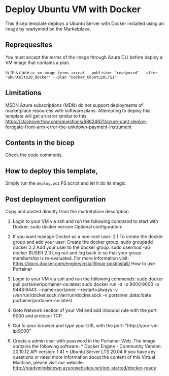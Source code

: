 # Deploy Ubuntu VM with Docker 

This Bicep template deploys a Ubuntu Server with Docker installed using an image by readymind on the Marketplace.

## Reprequesites

You must accept the terms of the image through Azure CLI before deploy a VM image that contains a plan. 

In this case `az vm image terms accept --publisher "readymind" --offer "ubuntults20_docker" --plan "Docker_Ubuntu20LTS1"`

## Limitations

MSDN Azure subscriptions (MDN) do not support deployments of marketplace resources with software plans. Attempting to deploy this template will get an error similar to this https://stackoverflow.com/questions/68624621/azure-cant-deploy-fortigate-from-arm-error-the-unknown-payment-instrument

## Contents in the bicep

Check the code comments.

## How to deploy this template,

Simply run the `deploy.ps1` PS script and let it do its magic.

## Post deployment configuration

Copy and pasted directly from the marketplace description

1. Login to your VM via ssh and run the following command to start with Docker: sudo docker version Optional configuration: 

2. If you want manage Docker as a non-root user: 
	2.1 To create the docker group and add your user: Create the docker group: sudo groupadd docker 
	2.2 Add your user to the docker group: sudo usermod -aG docker $USER 
	2.3 Log out and log back in so that your group membership is re-evaluated. For more information visit: https://docs.docker.com/engine/install/linux-postinstall/ How to use Portainer 

3. Login to your VM via ssh and run the following commands: sudo docker pull portainer/portainer-ce:latest sudo docker run -d -p 9000:9000 -p 9443:9443 --name=portainer --restart=always -v /var/run/docker.sock:/var/run/docker.sock -v portainer_data:/data portainer/portainer-ce:latest 

4. Goto Network section of your VM and add inbound rule with the port 9000 and protocol TCP. 

5. Got to your browser and type your URL with the port: "http://your-vm-ip:9000" 

6. Create a admin user with password in the Portainer Web. The image contains the following software: * Docker Engine - Community Version: 20.10.12 API version: 1.41 * Ubuntu Server LTS 20.04 If you have any questions or need more information about the content of this Virtual Machine, please visit our website: http://readymindsitewp.azurewebsites.net/get-started/docker-ready